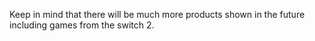 Keep in mind that there will be much more products shown in the future including games from the switch 2.
